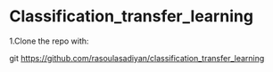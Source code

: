 # Classification_transfer_learning

1.Clone the repo with:

 git https://github.com/rasoulasadiyan/classification_transfer_learning

